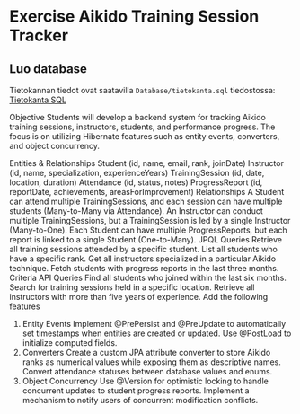 # Exercise Aikido Training Session Tracker

## Luo database
Tietokannan tiedot ovat saatavilla `Database/tietokanta.sql` tiedostossa:
[Tietokanta SQL](Database/tietokanta.sql)

Objective
Students will develop a backend system for tracking Aikido training sessions, instructors, students, and performance progress. The focus is on utilizing Hibernate features such as entity events, converters, and object concurrency.

Entities & Relationships
Student (id, name, email, rank, joinDate)
Instructor (id, name, specialization, experienceYears)
TrainingSession (id, date, location, duration)
Attendance (id, status, notes)
ProgressReport (id, reportDate, achievements, areasForImprovement)
Relationships
A Student can attend multiple TrainingSessions, and each session can have multiple students (Many-to-Many via Attendance).
An Instructor can conduct multiple TrainingSessions, but a TrainingSession is led by a single Instructor (Many-to-One).
Each Student can have multiple ProgressReports, but each report is linked to a single Student (One-to-Many).
JPQL Queries
Retrieve all training sessions attended by a specific student.
List all students who have a specific rank.
Get all instructors specialized in a particular Aikido technique.
Fetch students with progress reports in the last three months.
Criteria API Queries
Find all students who joined within the last six months.
Search for training sessions held in a specific location.
Retrieve all instructors with more than five years of experience.
Add the following features
1. Entity Events
   Implement @PrePersist and @PreUpdate to automatically set timestamps when entities are created or updated.
   Use @PostLoad to initialize computed fields.
2. Converters
   Create a custom JPA attribute converter to store Aikido ranks as numerical values while exposing them as descriptive names.
   Convert attendance statuses between database values and enums.
3. Object Concurrency
   Use @Version for optimistic locking to handle concurrent updates to student progress reports.
   Implement a mechanism to notify users of concurrent modification conflicts.

